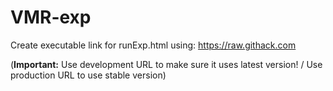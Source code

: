 # VMR-exp

Create executable link for runExp.html using: https://raw.githack.com

(**Important:** Use development URL to make sure it uses latest version! / Use production URL to use stable version)

